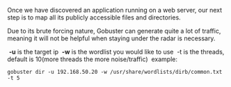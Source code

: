 Once we have discovered an application running on a web server, our next step is to map all its publicly accessible files and directories.

Due to its brute forcing nature, Gobuster can generate quite a lot of traffic, meaning it will not be helpful when staying under the radar is necessary.

 **-u** is the target ip
 **-w** is the wordlist you would like to use
 -t is the threads, default is 10(more threads the more noise/traffic)
 example:
```
gobuster dir -u 192.168.50.20 -w /usr/share/wordlists/dirb/common.txt -t 5
```

